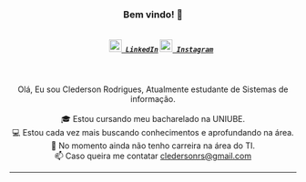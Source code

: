 <h3 align="center">Bem vindo! 👋</h3>
<h5 align="center">
  <code>
    <a href="https://www.linkedin.com/in/cledersonrs/" title="LinkedIn"><img width="22" src="https://github.com/zumrudu-anka/zumrudu-anka/blob/master/images/linkedin.svg"> LinkedIn</a></code>
  <code><a href="https://www.instagram.com/cledersonrs/" title="Instagram Profile"><img width="22" src="https://github.com/zumrudu-anka/zumrudu-anka/blob/master/images/instagram.svg"> Instagram</a></code>
</h5>
<br>
<p align="center">
  Olá, Eu sou Clederson Rodrigues, Atualmente estudante de Sistemas de informação.
  <br>
  <br>
  🎓 Estou cursando meu bacharelado na UNIUBE.  
  <br>
  💻 Estou cada vez mais buscando conhecimentos e aprofundando na área.
  <br>
  🔬 No momento ainda não tenho carreira na área do TI. 
  <br>
  📫 Caso queira me contatar <a href="mailto: cledersonrs@gmail.com">cledersonrs@gmail.com</a>
</p>

<hr>

